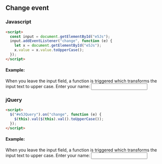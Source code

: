 ## Change event

### Javascript

```html
<script>
  const input = document.getElementById("e5Js");
  input.addEventListener("change", function (e) {
    let x = document.getElementById("e5Js");
    x.value = x.value.toUpperCase();
  });
</script>
```

#### Example:

When you leave the input field, a function is triggered which transforms the input text to upper case.
Enter your name: <input type="text" id="e5Js">

### jQuery

```html
<script>
  $("#e5JQuery").on("change", function (e) {
    $(this).val($(this).val().toUpperCase());
  });
</script>
```

#### Example:

When you leave the input field, a function is triggered which transforms the input text to upper case.
Enter your name: <input type="text" id="e5JQuery">
